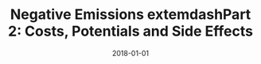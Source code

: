 ---
title: "Negative Emissions\textemdashPart 2: Costs, Potentials and Side Effects"
collection: publications
permalink: /publications/23
date: 2018-01-01
venue: "Environmental Research Letters"
citation: "Fuss, Sabine, Lamb, William F., <b>Callaghan, Max W.</b>, Hilaire, Jérôme, Creutzig, Felix, Amann, Thorben, Beringer, Tim, Garcia, Wagner de Oliveira, Hartmann, Jens, Khanna, Tarun, Luderer, Gunnar, Nemet, Gregory F., Rogelj, Joeri, Smith, Pete, Vicente, José Luis Vicente, Wilcox, Jennifer, Dominguez, Maria del Mar Zamora, Minx, Jan C.. (2018). &quot;Negative Emissions\textemdashPart 2: Costs, Potentials and Side Effects.&quot; <i>Environmental Research Letters</i>. 13(6)."
doi: "10.1088/1748-9326/aabf9f"
---